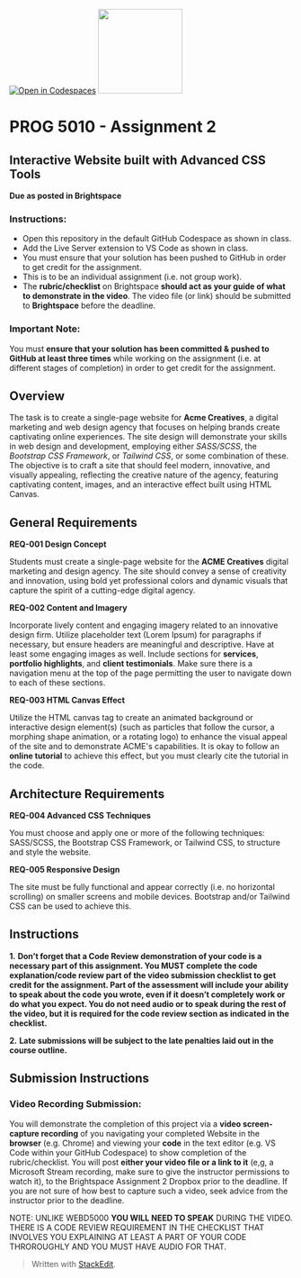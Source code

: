 [![Open in Codespaces](https://classroom.github.com/assets/launch-codespace-2972f46106e565e64193e422d61a12cf1da4916b45550586e14ef0a7c637dd04.svg)](https://classroom.github.com/open-in-codespaces?assignment_repo_id=17365202)
<img width="150px" src="https://www.nscc.ca/img/aboutnscc/visual-identity-guidelines/artwork/nscc-jpeg.jpg" >  
  

# PROG 5010 - Assignment 2 

##  Interactive Website built with Advanced CSS Tools

**Due as posted in Brightspace**
 
### Instructions:  

- Open this repository in the default GitHub Codespace as shown in class.
- Add the Live Server extension to VS Code as shown in class.
- You must ensure that your solution has been pushed to GitHub in order to get credit for the assignment.  
- This is to be an individual assignment (i.e. not group work).
- The **rubric/checklist** on Brightspace **should act as your guide of what to demonstrate in the video**. The video file (or link) should be submitted to **Brightspace** before the deadline.

###  Important Note: 

You must **ensure that your solution has been committed & pushed to GitHub at least three times** while working on the assignment (i.e. at different stages of completion) in order to get credit for the assignment.  

##  Overview

The task is to create a  single-page website for **Acme Creatives**, a digital marketing and web design agency that focuses on helping brands create captivating online experiences. The site design will demonstrate your skills in web design and development, employing either *SASS/SCSS*, the *Bootstrap CSS Framework*, or *Tailwind CSS*, or some combination of these. The objective is to craft a site that should feel modern, innovative, and visually appealing, reflecting the creative nature of the agency, featuring captivating content, images, and an interactive effect built using HTML Canvas.

## General Requirements

**REQ-001 Design Concept**

Students must create a single-page website for the **ACME Creatives** digital marketing and design agency. The site should convey a sense of creativity and innovation, using bold yet professional colors and dynamic visuals that capture the spirit of a cutting-edge digital agency.

**REQ-002 Content and Imagery**

Incorporate lively content and engaging imagery related to an innovative design firm. Utilize placeholder text (Lorem Ipsum) for paragraphs if necessary, but ensure headers are meaningful and descriptive. Have at least some engaging images as well. Include sections for **services**, **portfolio highlights**, and **client testimonials**. Make sure there is a navigation menu at the top of the page permitting the user to navigate down to each of these sections.

**REQ-003 HTML Canvas Effect**

Utilize the HTML canvas tag to create an animated background or interactive design element(s) (such as particles that follow the cursor, a morphing shape animation, or a rotating logo) to enhance the visual appeal of the site and to demonstrate ACME's capabilities. It is okay to follow an **online tutorial** to achieve this effect, but you must clearly cite the tutorial in the code.

## Architecture Requirements

**REQ-004 Advanced CSS Techniques**

You must choose and apply one or more of the following techniques: SASS/SCSS, the Bootstrap CSS Framework, or Tailwind CSS, to structure and style the website.

**REQ-005 Responsive Design**

The site must be fully functional and appear correctly (i.e. no horizontal scrolling) on smaller screens and mobile devices. Bootstrap and/or Tailwind CSS can be used to achieve this. 

## Instructions

**1.**  **Don’t forget that a Code Review demonstration of your code is a necessary part of this assignment. You MUST complete the code explanation/code review part of the video submission checklist to get credit for the assignment. Part of the assessment will include your ability to speak about the code you wrote, even if it doesn’t completely work or do what you expect. You do not need audio or to speak during the rest of the video, but it is required for the code review section as indicated in the checklist.**

**2.** **Late submissions will be subject to the late penalties laid out in the course outline.**

## Submission Instructions
### Video Recording Submission:

You will demonstrate the completion of this project via a **video screen-capture recording** of you navigating your completed Website in the **browser** (e.g. Chrome) and viewing your **code** in the text editor (e.g. VS Code within your GitHub Codespace) to show completion of the rubric/checklist. You will post **either your video file or a link to it** (e,g, a Microsoft Stream recording, make sure to give the instructor permissions to watch it), to the Brightspace Assignment 2 Dropbox prior to the deadline. If you are not sure of how best to capture such a video, seek advice from the instructor prior to the deadline.

NOTE: UNLIKE WEBD5000 **YOU WILL NEED TO SPEAK** DURING THE VIDEO. THERE IS A CODE REVIEW REQUIREMENT IN THE CHECKLIST THAT INVOLVES YOU EXPLAINING AT LEAST A PART OF YOUR CODE THROROUGHLY AND YOU MUST HAVE AUDIO FOR THAT.

> Written with [StackEdit](https://stackedit.io/).
